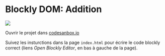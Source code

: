 # Blockly DOM: Addition

[![](https://codesandbox.io/static/img/play-codesandbox.svg)](https://codesandbox.io/s/github/bfritscher/cours-html-exercices/tree/master/DOM_Addition)

Ouvrir le projet dans [codesanbox.io](https://codesandbox.io/s/github/bfritscher/cours-html-exercices/tree/master/DOM_Addition)

Suivez les insturctions dans la page `index.html` pour écrire le code blockly correct (liens *Open Blockly Editor*, en bas à gauche de la page).

